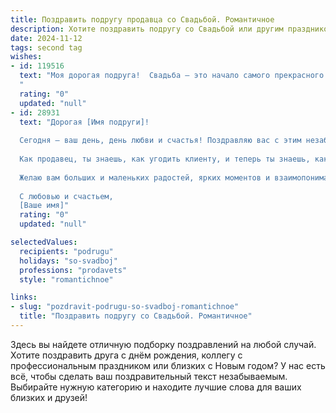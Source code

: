 ```yaml
---
title: Поздравить подругу продавца со Свадьбой. Романтичное
description: Хотите поздравить подругу со Свадьбой или другим праздником? Наш ИИ создаст незабываемое поздравление, а вы обязательно выделитесь среди других.  
date: 2024-11-12
tags: second tag
wishes:
- id: 119516
  text: "Моя дорогая подруга!  Свадьба – это начало самого прекрасного приключения в вашей жизни, и я от всего сердца желаю тебе и твоему любимому бесконечного счастья, любви, нежности и взаимопонимания. Пусть ваш семейный очаг всегда будет наполнен теплом, уютом и радостью, а  каждый день будет словно  волшебный праздник.  Пусть ваш союз будет таким же крепким и надежным, как самая прочная сделка, которую ты когда-либо заключила, будучи прекрасным продавцом.  Счастья вам, мои дорогие!
  "
  rating: "0"
  updated: "null"
- id: 28931
  text: "Дорогая [Имя подруги]!
  
  Сегодня — ваш день, день любви и счастья! Поздравляю вас с этим незабываемым событием — вашей свадьбой! Пусть каждый момент вашей совместной жизни будет полон радости, гармонии и нежности.
  
  Как продавец, ты знаешь, как угодить клиенту, и теперь ты знаешь, как угодить своему сердцу. Позволь своему супругу стать тем самым верным покупателем, который навсегда останется в твоем сердце. Пусть ваша любовь будет как самый ценный товар — редким, искренним и бесценным.
  
  Желаю вам больших и маленьких радостей, ярких моментов и взаимопонимания. Пусть ваша жизнь будет наполнена теплом, заботой и нежными неожиданностями.
  
  С любовью и счастьем,
  [Ваше имя]"
  rating: "0"
  updated: "null"

selectedValues:
  recipients: "podrugu"
  holidays: "so-svadboj"
  professions: "prodavets"
  style: "romantichnoe"

links:
- slug: "pozdravit-podrugu-so-svadboj-romantichnoe"
  title: "Поздравить подругу со Свадьбой. Романтичное"
---
```


Здесь вы найдете отличную подборку поздравлений на любой случай.
Хотите поздравить друга с днём рождения, коллегу с профессиональным праздником или близких с Новым годом? У нас есть всё, чтобы сделать ваш поздравительный текст незабываемым. Выбирайте нужную категорию и находите лучшие слова для ваших близких и друзей!

